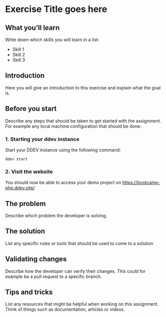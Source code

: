 # Exercise Title goes here

## What you'll learn
Write down which skills you will learn in a list:
* Skill 1
* Skill 2
* Skill 3

## Introduction
Here you will give an introduction to this exercise and explain what the goal is.

## Before you start
Describe any steps that should be taken to get started with the assignment. For example any local machine configuration that should be done.

### 1. Starting your ddev instance
Start your DDEV instance using the following command:
```shell
ddev start
```

### 2. Visit the website
You should now be able to access your demo project on https://bootcamp-php.ddev.site/

## The problem
Describe which problem the developer is solving.

## The solution
List any specific rules or tools that should be used to come to a solution

## Validating changes
Describe how the developer can verify their changes. This could for example be a pull request to a specific branch.

## Tips and tricks
List any resources that might be helpful when working on this assignment. Think of things such as documentation, articles or videos.

